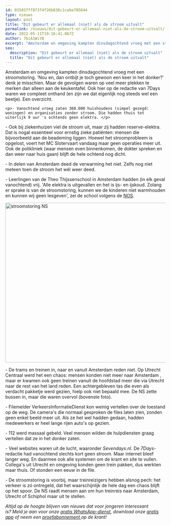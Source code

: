 ```yaml
---
id: 035037ff873f4f26b836c1cabe785644
type: nieuws
layout: post
title: "Dit gebeurt er allemaal (niet) als de stroom uitvalt"
permalink: /nieuws/dit-gebeurt-er-allemaal-niet-als-de-stroom-uitvalt/
date: 2022-05-11T19:16:41.067Z
author: 7biA1WiYB
excerpt: "Amsterdam en omgeving kampten dinsdagochtend vroeg met een stroomstoring. 'Nou en, dan ontbijt je toch gewoon een keer in het donker?' denk je misschien. Maar de gevolgen waren op veel meer plekken te merken dan alleen aan de keukentafel. Ook hier op de redactie van 7Days waren we compleet onthand (en zijn we dat eigenlijk nog steeds wel een beetje). Een overzicht.   "
seo:
  description: "Dit gebeurt er allemaal (niet) als de stroom uitvalt"
  title: "Dit gebeurt er allemaal (niet) als de stroom uitvalt"
---
```

Amsterdam en omgeving kampten dinsdagochtend vroeg met een stroomstoring. 'Nou en, dan ontbijt je toch gewoon een keer in het donker?' denk je misschien. Maar de gevolgen waren op veel meer plekken te merken dan alleen aan de keukentafel. Ook hier op de redactie van 7Days waren we compleet onthand (en zijn we dat eigenlijk nog steeds wel een beetje). Een overzicht.   

    <p>- Vanochtend vroeg zaten 360.000 huishoudens (simpel gezegd: woningen) en organisaties zonder stroom. Die hadden thuis tot uiterlijk 9 uur 's ochtends geen elektra. </p>
<p>- Ook bij ziekenhuizen viel de stroom uit, maar zij hadden reserve-elektra. Dat is nogal essentieel voor ernstig zieke patiënten: mensen die bijvoorbeeld aan de beademing liggen. Hoewel het stroomprobleem is opgelost, voert het MC Slotervaart vandaag maar geen operaties meer uit. Ook de polikliniek (waar mensen even binnenkomen, de dokter spreken en dan weer naar huis gaan) blijft de hele ochtend nog dicht.</p>
<p>- In delen van Amsterdam deed de verwarming het niet. Zelfs nog niet meteen toen de stroom het wél weer deed. </p>
<p>- Leerlingen van de Theo Thijssenschool in Amsterdam hadden (in elk geval vanochtend) vrij. 'Alle elektra is uitgevallen en het is ijs- en ijskoud. Zolang er sprake is van de stroomstoring, kunnen we de kinderen niet warmhouden en kunnen wij geen lesgeven', zei de school volgens de <a href="http://nos.nl/liveblog/2153392-treinverkeer-nog-hele-dag-ontregeld-na-stroomstoring.html" target="_blank">NOS</a>.</p>
<p><div class="media media-element-container media-default"><div id="file-415402" class="file file-image file-image-jpeg">

        
  
  <div class="content">
    <img alt="stroomstoring NS" title="stroomstoring NS" height="500" width="850" class="media-element file-default" src="https://7dagen.netlify.app/sites/default/files/stroom.jpg">  </div>

  
</div>
</div>
<p>- De trams en treinen in, naar en vanuit Amsterdam reden niet. Op Utrecht Centraal werd het een chaos: mensen konden niet meer naar Amsterdam , maar er kwamen ook geen treinen vanuit de hoofdstad meer die via Utrecht naar de rest van het land reden. Een achtergebleven tas die even als verdacht pakketje werd gezien, hielp ook niet bepaald mee. De NS zette bussen in, maar die waren overvol (bovenste foto). </p>
<p>- Filemelder VerkeersInformatieDienst kon weinig vertellen over de toestand op de weg. De camera's die normaal gesproken de files laten zien, zonden geen enkel beeld meer uit. Als ze het wel hadden gedaan, hadden medewerkers er heel lange rijen auto's op gezien. </p>
<p>- 112 werd massaal gebeld. Veel mensen wilden de hulpdiensten graag vertellen dat ze in het donker zaten. </p>
<p>- Veel websites waren uit de lucht, waaronder <em>Sevendays.nl</em>. De <em>7Days</em>-redactie had vanochtend slechts kort geen stroom. Maar internet bleef langer weg. En daarmee ook alle systemen om de krant en site te vullen. Collega's uit Utrecht en omgeving konden geen trein pakken, dus werkten maar thuis. Of stonden een eeuw in de file. </p>
<p>- De stroomstoring is voorbij, maar treinreizigers hebben alsnog pech: het verkeer is zó ontregeld, dat het waarschijnlijk de hele dag een chaos blijft op het spoor. De NS raadt mensen aan om hun treinreis naar Amsterdam, Utrecht of Schiphol maar uit te stellen. </p>
<p><em>Altijd op de hoogte blijven van nieuws dat voor jongeren interessant is? Meld je aan voor onze <a href="https://7dagen.netlify.app/whatsapp">gratis WhatsApp-dienst</a>, download onze <a href="https://7dagen.netlify.app/app">gratis app</a> of neem een <a href="https://abonneren.sevendays.nl/abonneren/abonnementen/ae/artikel">proefabonnement </a>op de krant!</em></p>  
